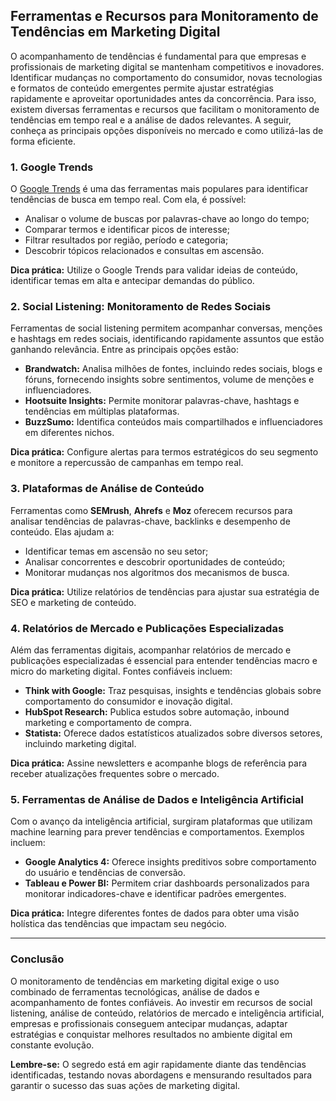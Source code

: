 
## Ferramentas e Recursos para Monitoramento de Tendências em Marketing Digital

O acompanhamento de tendências é fundamental para que empresas e profissionais de marketing digital se mantenham competitivos e inovadores. Identificar mudanças no comportamento do consumidor, novas tecnologias e formatos de conteúdo emergentes permite ajustar estratégias rapidamente e aproveitar oportunidades antes da concorrência. Para isso, existem diversas ferramentas e recursos que facilitam o monitoramento de tendências em tempo real e a análise de dados relevantes. A seguir, conheça as principais opções disponíveis no mercado e como utilizá-las de forma eficiente.

### 1. Google Trends

O [Google Trends](https://trends.google.com/) é uma das ferramentas mais populares para identificar tendências de busca em tempo real. Com ela, é possível:

- Analisar o volume de buscas por palavras-chave ao longo do tempo;
- Comparar termos e identificar picos de interesse;
- Filtrar resultados por região, período e categoria;
- Descobrir tópicos relacionados e consultas em ascensão.

**Dica prática:** Utilize o Google Trends para validar ideias de conteúdo, identificar temas em alta e antecipar demandas do público.

### 2. Social Listening: Monitoramento de Redes Sociais

Ferramentas de social listening permitem acompanhar conversas, menções e hashtags em redes sociais, identificando rapidamente assuntos que estão ganhando relevância. Entre as principais opções estão:

- **Brandwatch:** Analisa milhões de fontes, incluindo redes sociais, blogs e fóruns, fornecendo insights sobre sentimentos, volume de menções e influenciadores.
- **Hootsuite Insights:** Permite monitorar palavras-chave, hashtags e tendências em múltiplas plataformas.
- **BuzzSumo:** Identifica conteúdos mais compartilhados e influenciadores em diferentes nichos.

**Dica prática:** Configure alertas para termos estratégicos do seu segmento e monitore a repercussão de campanhas em tempo real.

### 3. Plataformas de Análise de Conteúdo

Ferramentas como **SEMrush**, **Ahrefs** e **Moz** oferecem recursos para analisar tendências de palavras-chave, backlinks e desempenho de conteúdo. Elas ajudam a:

- Identificar temas em ascensão no seu setor;
- Analisar concorrentes e descobrir oportunidades de conteúdo;
- Monitorar mudanças nos algoritmos dos mecanismos de busca.

**Dica prática:** Utilize relatórios de tendências para ajustar sua estratégia de SEO e marketing de conteúdo.

### 4. Relatórios de Mercado e Publicações Especializadas

Além das ferramentas digitais, acompanhar relatórios de mercado e publicações especializadas é essencial para entender tendências macro e micro do marketing digital. Fontes confiáveis incluem:

- **Think with Google:** Traz pesquisas, insights e tendências globais sobre comportamento do consumidor e inovação digital.
- **HubSpot Research:** Publica estudos sobre automação, inbound marketing e comportamento de compra.
- **Statista:** Oferece dados estatísticos atualizados sobre diversos setores, incluindo marketing digital.

**Dica prática:** Assine newsletters e acompanhe blogs de referência para receber atualizações frequentes sobre o mercado.

### 5. Ferramentas de Análise de Dados e Inteligência Artificial

Com o avanço da inteligência artificial, surgiram plataformas que utilizam machine learning para prever tendências e comportamentos. Exemplos incluem:

- **Google Analytics 4:** Oferece insights preditivos sobre comportamento do usuário e tendências de conversão.
- **Tableau e Power BI:** Permitem criar dashboards personalizados para monitorar indicadores-chave e identificar padrões emergentes.

**Dica prática:** Integre diferentes fontes de dados para obter uma visão holística das tendências que impactam seu negócio.

---

### Conclusão

O monitoramento de tendências em marketing digital exige o uso combinado de ferramentas tecnológicas, análise de dados e acompanhamento de fontes confiáveis. Ao investir em recursos de social listening, análise de conteúdo, relatórios de mercado e inteligência artificial, empresas e profissionais conseguem antecipar mudanças, adaptar estratégias e conquistar melhores resultados no ambiente digital em constante evolução.

**Lembre-se:** O segredo está em agir rapidamente diante das tendências identificadas, testando novas abordagens e mensurando resultados para garantir o sucesso das suas ações de marketing digital.
```